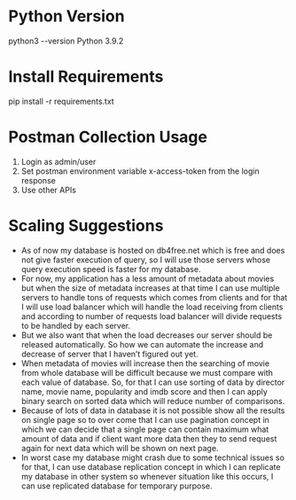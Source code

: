 # Python Version
python3 --version
Python 3.9.2

# Install Requirements
pip install -r requirements.txt

# Postman Collection Usage
1. Login as admin/user
2. Set postman environment variable x-access-token from the login response
3. Use other APIs

# Scaling Suggestions
* As of now my database is hosted on db4free.net which is free and does not give faster execution of query, so I will use those servers whose query execution speed is faster for my database.
* For now, my application has a less amount of metadata about movies but when the size of metadata increases at that time I can use multiple servers to handle tons of requests which comes from clients and for that I will use load balancer which will handle the load receiving from clients and according to number of requests load balancer will divide requests to be handled by each server.
* But we also want that when the load decreases our server should be released automatically. So how we can automate the increase and decrease of server that I haven’t figured out yet.
* When metadata of movies will increase then the searching of movie from whole database will be difficult because we must compare with each value of database. So, for that I can use sorting of data by director name, movie name, popularity and imdb score and then I can apply binary search on sorted data which will reduce number of comparisons.
* Because of lots of data in database it is not possible show all the results on single page so to over come that I can use pagination concept in which we can decide that a single page can contain maximum what amount of data and if client want more data then they to send request again for next data which will be shown on next page.
* In worst case my database might crash due to some technical issues so for that, I can use database replication concept in which I can replicate my database in other system so whenever situation like this occurs, I can use replicated database for temporary purpose.
